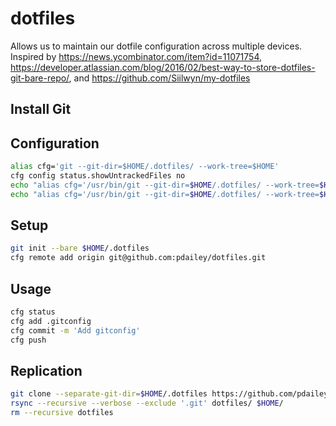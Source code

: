 # dotfiles

Allows us to maintain our dotfile configuration across multiple devices. Inspired by https://news.ycombinator.com/item?id=11071754, https://developer.atlassian.com/blog/2016/02/best-way-to-store-dotfiles-git-bare-repo/, and https://github.com/Siilwyn/my-dotfiles


## Install Git

## Configuration
```bash
alias cfg='git --git-dir=$HOME/.dotfiles/ --work-tree=$HOME'
cfg config status.showUntrackedFiles no
echo "alias cfg='/usr/bin/git --git-dir=$HOME/.dotfiles/ --work-tree=$HOME'" >> $HOME/.bashrc
echo "alias cfg='/usr/bin/git --git-dir=$HOME/.dotfiles/ --work-tree=$HOME'" >> $HOME/.zshrc
```

## Setup
```bash
git init --bare $HOME/.dotfiles
cfg remote add origin git@github.com:pdailey/dotfiles.git
```


## Usage
```bash
cfg status
cfg add .gitconfig
cfg commit -m 'Add gitconfig'
cfg push
```

## Replication
```bash
git clone --separate-git-dir=$HOME/.dotfiles https://github.com/pdailey/dotfiles.git dotfiles
rsync --recursive --verbose --exclude '.git' dotfiles/ $HOME/
rm --recursive dotfiles
```
